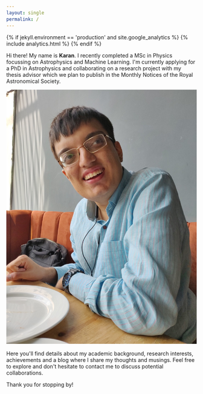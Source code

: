 ```yaml
---
layout: single
permalink: /
---
```

{% if jekyll.environment == 'production' and site.google_analytics %}
{% include analytics.html %}
{% endif %}

Hi there! My name is **Karan**. I recently completed a MSc in Physics focussing on Astrophysics and Machine Learning. I'm currently applying for a PhD in Astrophysics and collaborating on a research project with my thesis advisor which we plan to publish in the Monthly Notices of the Royal Astronomical Society.

![Big Profile Photo](/assets/profile.jpeg "profile.jpeg")

Here you'll find details about my academic background, research interests, achievements and a blog where I share my thoughts and musings. Feel free to explore and don't hesitate to contact me to discuss potential collaborations.

Thank you for stopping by!

